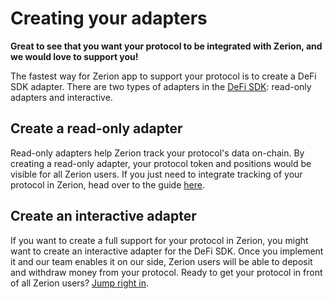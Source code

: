 # Creating your adapters

**Great to see that you want your protocol to be integrated with Zerion, and we would love to support you!**

The fastest way for Zerion app to support your protocol is to create a DeFi SDK adapter. There are two types of adapters in the [DeFi SDK](../index.md): read-only adapters and interactive.

## Create a read-only adapter

Read-only adapters help Zerion track your protocol's data on-chain. By creating a read-only adapter, your protocol token and positions would be visible for all Zerion users. If you just need to integrate tracking of your protocol in Zerion, head over to the guide [here](read-only-adapters.md).

## Create an interactive adapter

If you want to create a full support for your protocol in Zerion, you might want to create an interactive adapter for the DeFi SDK. Once you implement it and our team enables it on our side, Zerion users will be able to deposit and withdraw money from your protocol. Ready to get your protocol in front of all Zerion users? [Jump right in](interactive-adapters.md).

